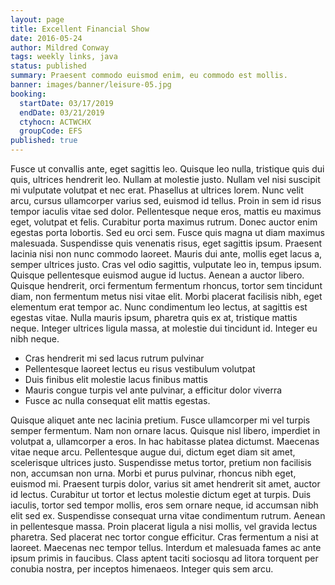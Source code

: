 ```yaml
---
layout: page
title: Excellent Financial Show
date: 2016-05-24
author: Mildred Conway
tags: weekly links, java
status: published
summary: Praesent commodo euismod enim, eu commodo est mollis.
banner: images/banner/leisure-05.jpg
booking:
  startDate: 03/17/2019
  endDate: 03/21/2019
  ctyhocn: ACTWCHX
  groupCode: EFS
published: true
---
```

Fusce ut convallis ante, eget sagittis leo. Quisque leo nulla, tristique quis dui quis, ultrices hendrerit leo. Nullam at molestie justo. Nullam vel nisi suscipit mi vulputate volutpat et nec erat. Phasellus at ultrices lorem. Nunc velit arcu, cursus ullamcorper varius sed, euismod id tellus. Proin in sem id risus tempor iaculis vitae sed dolor. Pellentesque neque eros, mattis eu maximus eget, volutpat et felis. Curabitur porta maximus rutrum. Donec auctor enim egestas porta lobortis. Sed eu orci sem.
Fusce quis magna ut diam maximus malesuada. Suspendisse quis venenatis risus, eget sagittis ipsum. Praesent lacinia nisi non nunc commodo laoreet. Mauris dui ante, mollis eget lacus a, semper ultrices justo. Cras vel odio sagittis, vulputate leo in, tempus ipsum. Quisque pellentesque euismod augue id luctus. Aenean a auctor libero. Quisque hendrerit, orci fermentum fermentum rhoncus, tortor sem tincidunt diam, non fermentum metus nisi vitae elit. Morbi placerat facilisis nibh, eget elementum erat tempor ac. Nunc condimentum leo lectus, at sagittis est egestas vitae. Nulla mauris ipsum, pharetra quis ex at, tristique mattis neque. Integer ultrices ligula massa, at molestie dui tincidunt id. Integer eu nibh neque.

* Cras hendrerit mi sed lacus rutrum pulvinar
* Pellentesque laoreet lectus eu risus vestibulum volutpat
* Duis finibus elit molestie lacus finibus mattis
* Mauris congue turpis vel ante pulvinar, a efficitur dolor viverra
* Fusce ac nulla consequat elit mattis egestas.

Quisque aliquet ante nec lacinia pretium. Fusce ullamcorper mi vel turpis semper fermentum. Nam non ornare lacus. Quisque nisl libero, imperdiet in volutpat a, ullamcorper a eros. In hac habitasse platea dictumst. Maecenas vitae neque arcu. Pellentesque augue dui, dictum eget diam sit amet, scelerisque ultrices justo.
Suspendisse metus tortor, pretium non facilisis non, accumsan non urna. Morbi et purus pulvinar, rhoncus nibh eget, euismod mi. Praesent turpis dolor, varius sit amet hendrerit sit amet, auctor id lectus. Curabitur ut tortor et lectus molestie dictum eget at turpis. Duis iaculis, tortor sed tempor mollis, eros sem ornare neque, id accumsan nibh elit sed ex. Suspendisse consequat urna vitae condimentum rutrum. Aenean in pellentesque massa. Proin placerat ligula a nisi mollis, vel gravida lectus pharetra. Sed placerat nec tortor congue efficitur. Cras fermentum a nisi at laoreet. Maecenas nec tempor tellus. Interdum et malesuada fames ac ante ipsum primis in faucibus. Class aptent taciti sociosqu ad litora torquent per conubia nostra, per inceptos himenaeos. Integer quis sem arcu.
